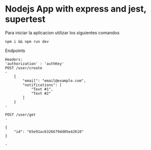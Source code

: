 # Nodejs App with express and jest, supertest
Para iniciar la aplicacion utilizar los siguientes comandos

```shell
npm i && npm run dev
```

Endpoints

```shell
Headers: 
'authorization' : 'authKey'
POST /user/create 
-
    {
        "email": "email@example.com",
        "notifications": [
            "Text #1",
            "Text #2"
        ]
    }
-

POST /user/get
-

{
    "id": "65e91ac6326679dd05e42610"
}

-
```
